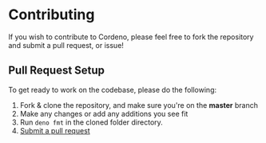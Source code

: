 # Contributing

If you wish to contribute to Cordeno, please feel free to fork the repository and submit a
pull request, or issue!

## Pull Request Setup
To get ready to work on the codebase, please do the following:

1. Fork & clone the repository, and make sure you're on the **master** branch
2. Make any changes or add any additions you see fit
3. Run `deno fmt` in the cloned folder directory.
4. [Submit a pull request](https://github.com/cordeno/cordeno/pulls) 
